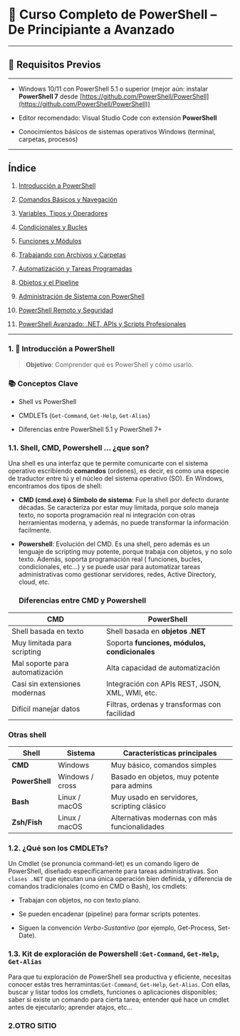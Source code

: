 # 📘 Curso Completo de PowerShell – De Principiante a Avanzado


* * *

## 🧰 Requisitos Previos

---------------------

* Windows 10/11 con PowerShell 5.1 o superior (mejor aún: instalar **PowerShell 7** desde [https://github.com/PowerShell/PowerShell](https://github.com/PowerShell/PowerShell))

* Editor recomendado: Visual Studio Code con extensión **PowerShell**

* Conocimientos básicos de sistemas operativos Windows (terminal, carpetas, procesos)

* * *

## Índice

1. [Introducción a PowerShell](#L46)

2. [Comandos Básicos y Navegación](#L101)
  
3. [Variables, Tipos y Operadores](#3)

4. [Condicionales y Bucles](#4)

5. [Funciones y Módulos](#5)

6. [Trabajando con Archivos y Carpetas](#6)

7. [Automatización y Tareas Programadas](#7)

8. [Objetos y el Pipeline](#8)

9. [Administración de Sistema con PowerShell](#9)

10. [PowerShell Remoto y Seguridad](#10)

11. [PowerShell Avanzado: .NET, APIs y Scripts Profesionales](#11)

* * *

<!-- Sección 1: Introducción a PowerShell -->

### 1\. 🧭 Introducción a PowerShell


> **Objetivo**: Comprender qué es PowerShell y cómo usarlo.

### 📚 Conceptos Clave

* Shell vs PowerShell
  
* CMDLETs (`Get-Command`, `Get-Help`, `Get-Alias`)

* Diferencias entre PowerShell 5.1 y PowerShell 7+

### 1.1. Shell, CMD, Powershell ... ¿que son?

Una shell es una interfaz que te permite comunicarte con el sistema operativo escribiendo **comandos** (ordenes), es decir, es  como una especie de traductor entre tú y el núcleo del sistema operativo (SO). En Windows, encontramos dos tipos de shell:

* **CMD (cmd.exe) ó Símbolo de sistema**: Fue la shell por defecto durante décadas. Se caracteriza por estar muy limitada, porque solo maneja texto, no soporta programación real ni integración con otras herramientas moderna, y además, no puede transformar la información facilmente.

* **Powershell**: Evolución del CMD. Es una shell, pero además es un lenguaje de scripting muy potente, porque trabaja con objetos, y no solo texto. Además, soporta programación real ( funciones, bucles, condicionales, etc...) y se puede usar para automatizar tareas administrativas como gestionar servidores, redes, Active Directory, cloud, etc.
  
  ### Diferencias entre CMD y Powershell

| CMD                             | PowerShell                                      |
| ------------------------------- | ----------------------------------------------- |
| Shell basada en texto           | Shell basada en **objetos .NET**                |
| Muy limitada para scripting     | Soporta **funciones, módulos, condicionales**   |
| Mal soporte para automatización | Alta capacidad de automatización                |
| Casi sin extensiones modernas   | Integración con APIs REST, JSON, XML, WMI, etc. |
| Difícil manejar datos           | Filtras, ordenas y transformas con facilidad    |

### Otras shell

| Shell          | Sistema         | Características principales                   |
| -------------- | --------------- | --------------------------------------------- |
| **CMD**        | Windows         | Muy básico, comandos simples                  |
| **PowerShell** | Windows / cross | Basado en objetos, muy potente para admins    |
| **Bash**       | Linux / macOS   | Muy usado en servidores, scripting clásico    |
| **Zsh/Fish**   | Linux / macOS   | Alternativas modernas con más funcionalidades |


### 1.2. ¿Qué son los CMDLETs?

Un Cmdlet (se pronuncia command-let) es un comando ligero de PowerShell, diseñado específicamente para tareas administrativas. Son `clases .NET` que ejecutan una única operación bien definida, y diferencia de comandos tradicionales (como en CMD o Bash), los cmdlets:

* Trabajan con objetos, no con texto plano.

* Se pueden encadenar (pipeline) para formar scripts potentes.

* Siguen la convención *Verbo-Sustantivo* (por ejemplo, Get-Process, Set-Date).

### 1.3. Kit de exploración de Powershell :`Get-Command`, `Get-Help`, `Get-Alias`

Para que tu exploración de PowerShell sea productiva y eficiente, necesitas conocer estás tres herramintas:`Get-Command`, `Get-Help`, `Get-Alias`. Con ellas, buscar y listar todos los cmdlets, funciones o aplicaciones disponibles; saber si existe un comando para cierta tarea; entender qué hace un cmdlet antes de ejecutarlo; aprender atajos, etc...




### 2.OTRO SITIO

